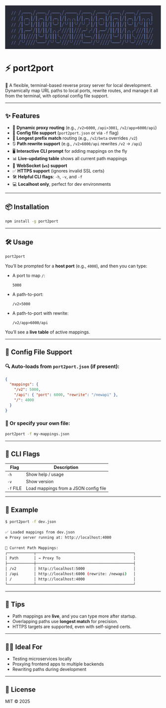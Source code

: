 
<!-- Add image ./port2port.png -->
![port2port](./port2port.png)

# ⚡ port2port

🧭 A flexible, terminal-based reverse proxy server for local development. Dynamically map URL paths to local ports, rewrite routes, and manage it all from the terminal, with optional config file support.

---

## ✨ Features

- 🔗 **Dynamic proxy routing** (e.g., `/v2>6000`, `/api>3001`, `/v2/app>6000/api`)
- 📁 **Config file support** (`port2port.json` or via `-f` flag)
- 🧠 **Longest prefix match** routing (e.g., `/v2/beta` overrides `/v2`)
- 🔃 **Path rewrite support** (e.g., `/v2>6000/api` rewrites `/v2` → `/api`)
- 🖥️ **Interactive CLI prompt** for adding mappings on the fly
- 📊 **Live-updating table** shows all current path mappings
- 🧪 **WebSocket (`ws`) support**
- ✅ **HTTPS support** (ignores invalid SSL certs)
- 🛠️ **Helpful CLI flags**: `-h`, `-v`, and `-f`
- 💻 **Localhost only**, perfect for dev environments

---

## 📦 Installation

```bash
npm install -g port2port
````

---

## 🛠️ Usage

```bash
port2port
```

You’ll be prompted for a **host port** (e.g., `4000`), and then you can type:

* A port to map `/`:

  ```
  5000
  ```
* A path-to-port:

  ```
  /v2>5000
  ```
* A path-to-port with rewrite:

  ```
  /v2/app>6000/api
  ```

You’ll see a **live table** of active mappings.

---

## 📁 Config File Support

### 🔍 Auto-loads from `port2port.json` (if present):

```json
{
  "mappings": {
    "/v2": 5000,
    "/api": { "port": 6000, "rewrite": "/newapi" },
    "/": 4000
  }
}
```

### 📂 Or specify your own file:

```bash
port2port -f my-mappings.json
```

---

## 🧰 CLI Flags

| Flag      | Description                           |
| --------- | ------------------------------------- |
| `-h`      | Show help / usage                     |
| `-v`      | Show version                          |
| `-f` FILE | Load mappings from a JSON config file |

---

## 🔁 Example

```bash
$ port2port -f dev.json

✅ Loaded mappings from dev.json
⚙️ Proxy server running at: http://localhost:4000

🔁 Current Path Mappings:
┌────────────┬────────────────────────────────────────────┐
│ Path       │ → Proxy To                                 │
├────────────┼────────────────────────────────────────────┤
│ /v2        │ http://localhost:5000                      │
│ /api       │ http://localhost:6000 (rewrite: /newapi)   │
│ /          │ http://localhost:4000                      │
└────────────┴────────────────────────────────────────────┘
```

---

## 🧪 Tips

* Path mappings are **live**, and you can type more after startup.
* Overlapping paths use **longest match** for precision.
* HTTPS targets are supported, even with self-signed certs.

---

## 🧑‍💻 Ideal For

* Testing microservices locally
* Proxying frontend apps to multiple backends
* Rewriting paths during development

---

## 📄 License

MIT © 2025
